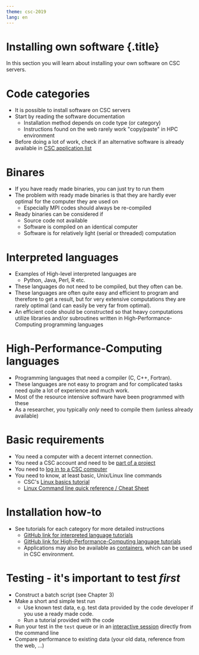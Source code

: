```yaml
---
theme: csc-2019
lang: en
---
```


# Installing own software {.title}

In this section you will learn about installing your own software on CSC servers.

# Code categories
- It is possible to install software on CSC servers
- Start by reading the software documentation
  - Installation method depends on code type (or category)
  - Instructions found on the web rarely work "copy/paste" in HPC environment
- Before doing a lot of work, check if an alternative software is already available in [CSC application list](https://docs.csc.fi/apps/)

# Binares
- If you have ready made binaries, you can just try to run them
- The problem with ready made binaries is that they are hardly ever optimal for the computer they are used on
  - Especially MPI codes should always be re-compiled
- Ready binaries can be considered if
  - Source code not available
  - Software is compiled on an identical computer 
  - Software is for relatively light (serial or threaded) computation

# Interpreted languages
- Examples of High-level interpreted languages are
  -  Python, Java, Perl, R etc. 
- These languages do not need to be compiled, but they often can be. 
- These languages are often quite easy and efficient to program and therefore to get a result, but for very extensive computations they are rarely optimal (and can easily be very far from optimal). 
- An efficient code should be constructed so that heavy computations utilize libraries and/or subroutines written in High-Performance-Computing programming languages

# High-Performance-Computing languages
- Programming languages that need a compiler (C, C++, Fortran). 
- These languages are not easy to program and for complicated tasks need quite a lot of experience and much work.
- Most of the resource intensive software have been programmed with these
- As a researcher, you typically _only_ need to compile them (unless already available) 

# Basic requirements
- You need a computer with a decent internet connection.
- You need a CSC account and need to be [part of a project](https://research.csc.fi/accounts-and-projects)
- You need to [log in to a CSC computer](https://docs.csc.fi/computing/connecting/)
- You need to know, at least basic, Unix/Linux line commands 
  - CSC's [Linux basics tutorial](https://docs.csc.fi/support/tutorials/env-guide/using-linux-in-command-line/)
  - [Linux Command line quick reference / Cheat Sheet](https://docs.csc.fi/img/csc-quick-reference.pdf)


# Installation how-to 
- See tutorials for each category for more detailed instructions
  - [GitHub link for interpreted language tutorials](https://github.com/CSCfi/csc-env-eff/blob/master/hands-on/installing/README.md)
  - [GitHub link for High-Performance-Computing language tutorials](https://github.com/CSCfi/csc-env-eff/blob/master/hands-on/installing/README.md)
  - Applications may also be available as [containers](09_singularity.html), which can be used in CSC environment.

# Testing - it's important to test _first_
- Construct a batch script (see Chapter 3)
- Make a short and simple test run
  - Use known test data, e.g. test data provided by the code developer if you use a ready made code.
  - Run a tutorial provided with the code
- Run your test in the `test` queue or in an [interactive session](https://docs.csc.fi/computing/running/interactive-usage/) directly from the command line
- Compare performance to existing data (your old data, reference from the web, ...)
